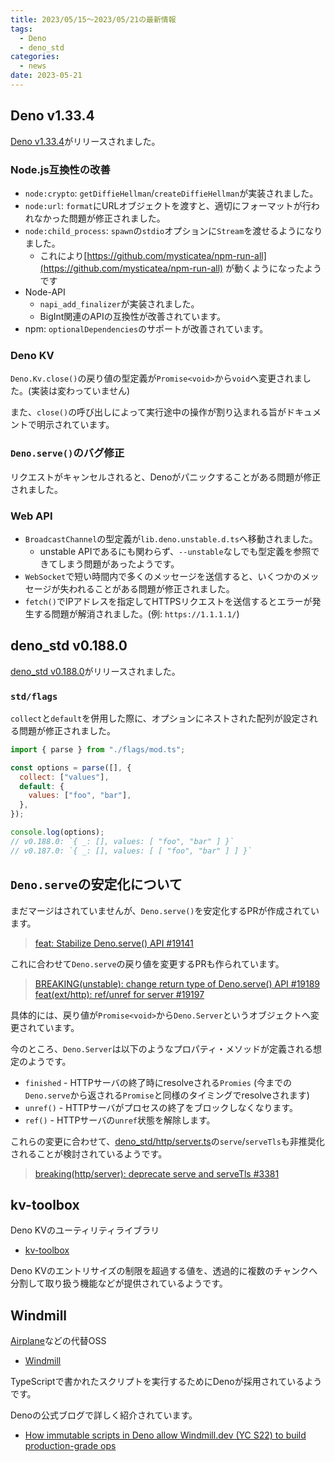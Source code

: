 ```yaml
---
title: 2023/05/15〜2023/05/21の最新情報
tags:
  - Deno
  - deno_std
categories:
  - news
date: 2023-05-21
---
```


## Deno v1.33.4

[Deno v1.33.4](https://github.com/denoland/deno/releases/tag/v1.33.4)がリリースされました。

### Node.js互換性の改善

- `node:crypto`: `getDiffieHellman`/`createDiffieHellman`が実装されました。
- `node:url`: `format`にURLオブジェクトを渡すと、適切にフォーマットが行われなかった問題が修正されました。
- `node:child_process`: `spawn`の`stdio`オプションに`Stream`を渡せるようになりました。
  - これにより[https://github.com/mysticatea/npm-run-all](https://github.com/mysticatea/npm-run-all) が動くようになったようです
- Node-API
  - `napi_add_finalizer`が実装されました。
  - BigInt関連のAPIの互換性が改善されています。
- npm: `optionalDependencies`のサポートが改善されています。

### Deno KV

`Deno.Kv.close()`の戻り値の型定義が`Promise<void>`から`void`へ変更されました。(実装は変わっていません)

また、`close()`の呼び出しによって実行途中の操作が割り込まれる旨がドキュメントで明示されています。

### `Deno.serve()`のバグ修正

リクエストがキャンセルされると、Denoがパニックすることがある問題が修正されました。

### Web API

- `BroadcastChannel`の型定義が`lib.deno.unstable.d.ts`へ移動されました。
  - unstable APIであるにも関わらず、`--unstable`なしでも型定義を参照できてしまう問題があったようです。
- `WebSocket`で短い時間内で多くのメッセージを送信すると、いくつかのメッセージが失われることがある問題が修正されました。
- `fetch()`でIPアドレスを指定してHTTPSリクエストを送信するとエラーが発生する問題が解消されました。(例: `https://1.1.1.1/`)

## deno_std v0.188.0

[deno_std v0.188.0](https://github.com/denoland/deno_std/releases/tag/0.188.0)がリリースされました。

### `std/flags`

`collect`と`default`を併用した際に、オプションにネストされた配列が設定される問題が修正されました。

```javascript
import { parse } from "./flags/mod.ts";

const options = parse([], {
  collect: ["values"],
  default: {
    values: ["foo", "bar"],
  },
});

console.log(options);
// v0.188.0: `{ _: [], values: [ "foo", "bar" ] }`
// v0.187.0: `{ _: [], values: [ [ "foo", "bar" ] ] }`
```

## `Deno.serve`の安定化について

まだマージはされていませんが、`Deno.serve()`を安定化するPRが作成されています。

> [feat: Stabilize Deno.serve() API #19141](https://github.com/denoland/deno/pull/19141)

これに合わせて`Deno.serve`の戻り値を変更するPRも作られています。

> [BREAKING(unstable): change return type of Deno.serve() API #19189](https://github.com/denoland/deno/pull/19189)
> [feat(ext/http): ref/unref for server #19197](https://github.com/denoland/deno/pull/19197)

具体的には、戻り値が`Promise<void>`から`Deno.Server`というオブジェクトへ変更されています。

今のところ、`Deno.Server`は以下のようなプロパティ・メソッドが定義される想定のようです。

- `finished` - HTTPサーバの終了時にresolveされる`Promies` (今までの`Deno.serve`から返される`Promise`と同様のタイミングでresolveされます)
- `unref()` - HTTPサーバがプロセスの終了をブロックしなくなります。
- `ref()` - HTTPサーバの`unref`状態を解除します。

これらの変更に合わせて、[deno_std/http/server.ts](https://deno.land/std@0.188.0/http/server.ts)の`serve`/`serveTls`も非推奨化されることが検討されているようです。

> [breaking(http/server): deprecate serve and serveTls #3381](https://github.com/denoland/deno_std/pull/3381)

## kv-toolbox

Deno KVのユーティリティライブラリ

* [kv-toolbox](https://github.com/kitsonk/kv-toolbox)

Deno KVのエントリサイズの制限を超過する値を、透過的に複数のチャンクへ分割して取り扱う機能などが提供されているようです。

## Windmill

[Airplane](https://www.airplane.dev/)などの代替OSS

* [Windmill](https://github.com/windmill-labs/windmill/)

TypeScriptで書かれたスクリプトを実行するためにDenoが採用されているようです。

Denoの公式ブログで詳しく紹介されています。

* [How immutable scripts in Deno allow Windmill.dev (YC S22) to build production-grade ops](https://deno.com/blog/immutable-scripts-windmill-production-grade-ops)
